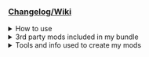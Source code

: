 <html>
<h3><a href="https://docs.google.com/spreadsheets/d/1o5TUvNii5BYmpCqOiBZx4jlki5P3iKkNU96aAjPHx54/edit?usp=drive_link"
    target="_blank">Changelog/Wiki</a></h3>
<details> <!-- How to use -->
  <summary>How to use</summary>
  <ul>
    <li>
      <table>
        <tr>
          <th>Recommended install (<a href="https://www.youtube.com/watch?v=tZPNiCnPswU">Video Guide</a>)</th>
        </tr>
        <tr>
          <td>Install a GIT client. I recommend the official Microsoft Client: <a
              href="https://desktop.github.com">GitHub Desktop</a> - no account needed</td>
        </tr>
        <tr>
          <td>rename "[...]\Steam\steamapps\common\Monster Hunter Rise" to "Monster Hunter Rise2"</td>
        </tr>
        <tr>
          <td>create a new "Monster Hunter Rise" folder</td>
        </tr>
        <tr>
          <td>GIT clone this repo to "Monster Hunter Rise"</td>
        </tr>
        <tr>
          <td>move the files from "Monster Hunter Rise2" to "Monster Hunter Rise" and delete the "Monster Hunter Rise2"
            folder afterwards</td>
        </tr>
      </table>
    </li>
    <li>
      <table>
        <tr>
          <th>Quick install </th>
        </tr>
        <tr>
          <td>Download this repo and add the files to "[...]\Steam\steamapps\common\Monster Hunter Rise"</td>
        </tr>
      </table>
    </li>
    <li>
      <table>
        <tr>
          <th>Steam Deck extra step</th>
          <th></th>
        </tr>
        <tr>
          <td>set launch options</td>
          <td>WINEDLLOVERRIDES="dinput8.dll=n,b" %command%</td>
        </tr>
      </table>
    </li>
  </ul>
</details>
<details> <!-- 3rd party mods included in my bundle -->
  <summary>3rd party mods included in my bundle</summary>
  <ul>
    <li><a href="https://www.nexusmods.com/monsterhunterrise/mods/26?tab=files">REFramework</a></li>
    <li><a href="https://www.nexusmods.com/monsterhunterrise/mods/848?tab=description">FirstNatives</a></li>
    <li><a href="https://www.nexusmods.com/monsterhunterrise/mods/886?tab=files">SpiritBirds</a></li>
    <li><a href="https://www.nexusmods.com/monsterhunterrise/mods/54?tab=files">Monster Weakness Icon Indicator</a></li>
    <li><a href="https://www.nexusmods.com/monsterhunterrise/mods/92?tab=files">VIP Dango Tickets</a></li>
    <li><a href="https://www.nexusmods.com/monsterhunterrise/mods/76?tab=files">No More Blinking Icons</a></li>
    <li><a href="https://www.nexusmods.com/monsterhunterrise/mods/1064?tab=files">Gems Sorted by Skill Name (eng)</a>
    </li>
    <li><a href="https://www.nexusmods.com/monsterhunterrise/mods/203?tab=files">Drop Rates Enhanced x2</a></li>
    <li><a href="https://www.nexusmods.com/monsterhunterrise/mods/319?tab=files">Reward multiplier x1.5 and money/kamura
        x2</a></li>
    <li><a href="https://www.nexusmods.com/monsterhunterrise/mods/1044?tab=files">Better Matchmaking</a></li>
    <li><a href="https://www.nexusmods.com/monsterhunterrise/mods/37?tab=files">RiseTweaks</a></li>
    <li><a href="https://www.nexusmods.com/monsterhunterrise/mods/134?tab=files">REFramework Direct2D</a></li>
    <li><a href="https://www.nexusmods.com/monsterhunterrise/mods/49?tab=files">Disable Other Players Pets</a></li>
    <li><a href="https://www.nexusmods.com/monsterhunterrise/mods/117?tab=files">Buddy Skill Editor</a></li>
    <li><a href="https://www.nexusmods.com/monsterhunterrise/mods/93?tab=files">NoKillCam+SlowMo</a></li>
    <li><a href="https://www.nexusmods.com/monsterhunterrise/mods/17?tab=files">Charm Editor and Item Cheat</a></li>
    <li><a href="https://www.nexusmods.com/monsterhunterrise/mods/207?tab=files">Adjustable UI Scale</a></li>
    <li><a href="https://www.nexusmods.com/monsterhunterrise/mods/43?tab=files">Monster Has HP Bar</a></li>
    <li><a href="https://www.nexusmods.com/monsterhunterrise/mods/68?tab=files">coavins damage and dps overlay</a></li>
    <li><a href="https://www.nexusmods.com/monsterhunterrise/mods/1386?tab=files">Teleport to target (Ninjutsu gesture)</a></li>
    <li><a href="https://www.nexusmods.com/monsterhunterrise/mods/925?tab=files">Armor (Layered, Ignore Unlock Flags)</a></li>
  </ul>
</details>
<details> <!-- Tools and info used to create my mods -->
  <summary>Tools and info used to create my mods</summary>
  <ul>
    <li><a href="https://github.com/Synthlight/MHR-Editor">Synthlight's MHR Editor</a></li>
    <li><a href="https://github.com/Synthlight/MHR-Editor/wiki">Synthlight's MHR Editor Wiki</a></li>
    <li><a href="https://github.com/mhvuze/MonsterHunterRiseModding/wiki/Skill-IDs"> MHR Modding Wiki</a></li>
    <li><a href="https://www.nexusmods.com/monsterhunterrise/mods/849?tab=files">MHRUnpack</a></li>
  </ul>
</details>
